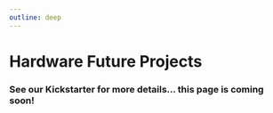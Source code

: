 ```yaml
---
outline: deep
---
```


# Hardware Future Projects

### See our Kickstarter for more details... this page is coming soon!

